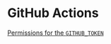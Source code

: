 # GitHub Actions

[Permissions for the `GITHUB_TOKEN`](https://docs.github.com/en/actions/security-guides/automatic-token-authentication#permissions-for-the-github_token)
